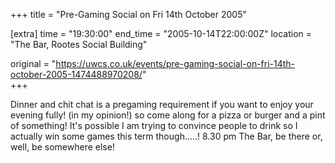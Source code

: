 +++
title = "Pre-Gaming Social on Fri 14th October 2005"

[extra]
time = "19:30:00"
end_time = "2005-10-14T22:00:00Z"
location = "The Bar, Rootes Social Building"

original = "https://uwcs.co.uk/events/pre-gaming-social-on-fri-14th-october-2005-1474488970208/"    
+++

Dinner and chit chat is a pregaming requirement if you want to enjoy your evening fully\! (in my opinion\!) so come along for a pizza or burger and a pint of something\! It's possible I am trying to convince people to drink so I actually win some games this term though.....\! 8.30 pm The Bar, be there or, well, be somewhere else\!


